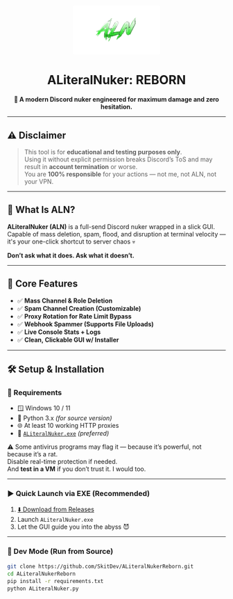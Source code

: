 <p align="center">
  <img src="https://raw.githubusercontent.com/SkitDev/ALiteralNukerFilesForSetupIdk/refs/heads/main/aln_green-removebg-preview.png" width="200" alt="ALiteralNuker Logo" />
</p>

<h1 align="center">ALiteralNuker: REBORN</h1>
<p align="center"><b>💚 A modern Discord nuker engineered for maximum damage and zero hesitation.</b></p>

---

## ⚠️ Disclaimer

> This tool is for **educational and testing purposes only**.  
> Using it without explicit permission breaks Discord’s ToS and may result in **account termination** or worse.  
> You are **100% responsible** for your actions — not me, not ALN, not your VPN.

---

## 🧠 What Is ALN?

**ALiteralNuker (ALN)** is a full-send Discord nuker wrapped in a slick GUI.  
Capable of mass deletion, spam, flood, and disruption at terminal velocity — it's your one-click shortcut to server chaos 💀

**Don’t ask what it does. Ask what it doesn’t.**

---

## 🚀 Core Features

- ✅ **Mass Channel & Role Deletion**
- ✅ **Spam Channel Creation (Customizable)**
- ✅ **Proxy Rotation for Rate Limit Bypass**
- ✅ **Webhook Spammer (Supports File Uploads)**
- ✅ **Live Console Stats + Logs**
- ✅ **Clean, Clickable GUI w/ Installer**

---

## 🛠 Setup & Installation

### 🔗 Requirements

- 🪟 Windows 10 / 11  
- 🐍 Python 3.x *(for source version)*  
- 🌐 At least 10 working HTTP proxies  
- 💾 [`ALiteralNuker.exe`](https://github.com/SkitDev/ALiteralNukerReborn/releases) *(preferred)*

⚠️ Some antivirus programs may flag it — because it’s powerful, not because it’s a rat.  
Disable real-time protection if needed.  
And **test in a VM** if you don’t trust it. I would too.

---

### ▶️ Quick Launch via EXE (Recommended)

1. [⬇️ Download from Releases](https://github.com/SkitDev/ALiteralNukerReborn/releases/latest/download/ALNInstaller.exe) 
2. Launch `ALiteralNuker.exe`  
3. Let the GUI guide you into the abyss 😈

---

### 🔧 Dev Mode (Run from Source)

```bash
git clone https://github.com/SkitDev/ALiteralNukerReborn.git
cd ALiteralNukerReborn
pip install -r requirements.txt
python ALiteralNuker.py
